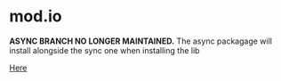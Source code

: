 # mod.io
**ASYNC BRANCH NO LONGER MAINTAINED.** The async packagage will install alongside the sync one when installing the lib

[Here](https://github.com/ClementJ18/mod.io)
